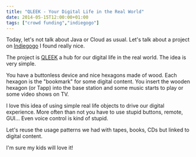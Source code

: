 ```yaml
---
title: "QLEEK - Your Digital Life in the Real World"
date: 2014-05-15T12:00:00+01:00
tags: ["crowd funding","indiegogo"]
---
```


Today, let's not talk about Java or Cloud as usual. Let's talk about a project on <a href="https://www.indiegogo.com/">Indiegogo</a> I found really nice.

The project is <a href="https://www.indiegogo.com/projects/qleek-your-digital-life-in-the-real-world/x/7535713">QLEEK</a> a hub for our digital life in the real world. The idea is very simple.

You have a buttonless device and nice hexagons made of wood. Each hexagon is the "bookmark" for some digital content. You insert the wooden hexagon (or Tapp) into the base station and some music starts to play or some video shows on TV.

I love this idea of using simple real life objects to drive our digital experience. More often than not you have to use stupid buttons, remote, GUI... Even voice control is kind of stupid.

Let's reuse the usage patterns we had with tapes, books, CDs but linked to digital content.

I'm sure my kids will love it!
